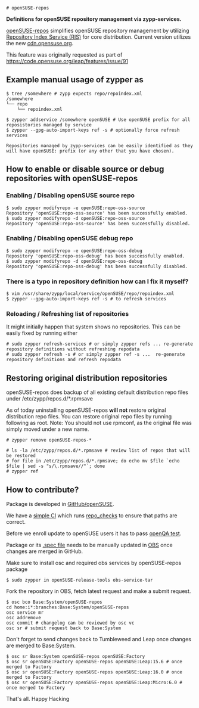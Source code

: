     # openSUSE-repos

**Definitions for openSUSE repository management via zypp-services.**

[openSUSE-repos](https://github.com/openSUSE/openSUSE-repos) simplifies openSUSE repository management by utilizing [Repository Index Service (RIS)](https://en.opensuse.org/openSUSE:Standards_Repository_Index_Service) for core distribution.
Current version utilizes the new [cdn.opensuse.org](https://code.opensuse.org/leap/features/issue/128).

This feature was originally requested as part of https://code.opensuse.org/leap/features/issue/91

## Example manual usage of zypper as
```
$ tree /somewhere # zypp expects repo/repoindex.xml
/somewhere
└── repo
    └── repoindex.xml

$ zypper addservice /somewhere openSUSE # Use openSUSE prefix for all reposistories managed by service
$ zypper --gpg-auto-import-keys ref -s # optionally force refresh services

Repositories managed by zypp-services can be easily identified as they will have openSUSE: prefix (or any other that you have chosen).
```

## How to enable or disable source or debug repositories with openSUSE-repos

### Enabling / Disabling openSUSE source repo
```
$ sudo zypper modifyrepo -e openSUSE:repo-oss-source 
Repository 'openSUSE:repo-oss-source' has been successfully enabled.
$ sudo zypper modifyrepo -d openSUSE:repo-oss-source 
Repository 'openSUSE:repo-oss-source' has been successfully disabled.
```
### Enabling / Disabling openSUSE debug repo
```
$ sudo zypper modifyrepo -e openSUSE:repo-oss-debug
Repository 'openSUSE:repo-oss-debug' has been successfully enabled.
$ sudo zypper modifyrepo -d openSUSE:repo-oss-debug
Repository 'openSUSE:repo-oss-debug' has been successfully disabled.
```

### There is a typo in repository definition how can I fix it myself?
```
$ vim /usr/share/zypp/local/service/openSUSE/repo/repoindex.xml
$ zypper --gpg-auto-import-keys ref -s # to refresh services
```

### Reloading / Refreshing list of repositories

It might initially happen that system shows no repositories. This can be easily fixed by running either 
```
# sudo zypper refresh-services # or simply zypper refs ... re-generate repository definitions without refreshing repodata
# sudo zypper refresh -s # or simply zypper ref -s ...  re-generate repository definitions and refresh repodata
```
## Restoring original distribution repositories
openSUSE-repos does backup of all existing  default distribution repo files under /etc/zypp/repos.d/*.rpmsave

As of today uninstalling openSUSE-repos **will not** restore original distribution repo files.
You can restore original repo files by running following as root.
Note: You should not use rpmconf, as the original file was simply moved under a new name.

```
# zypper remove openSUSE-repos-*

# ls -la /etc/zypp/repos.d/*.rpmsave # review list of repos that will be restored
# for file in /etc/zypp/repos.d/*.rpmsave; do echo mv $file `echo $file | sed -s "s/\.rpmsave//"`; done
# zypper ref
```


## How to contribute?

Package is developed in [GitHub/openSUSE](https://github.com/openSUSE/openSUSE-repos/).

We have a [simple CI](https://github.com/openSUSE/openSUSE-repos/actions) which runs [repo_checks](https://github.com/openSUSE/openSUSE-repos/blob/main/checks/repo_checks) to ensure that paths are correct.

Before we enroll update to openSUSE users it has to pass [openQA test](https://github.com/os-autoinst/os-autoinst-distri-opensuse/blob/master/tests/console/opensuse_repos.pm).


Package or its [.spec file](https://build.opensuse.org/projects/Base:System/packages/openSUSE-repos/files/openSUSE-repos.spec?expand=1) needs to be manually updated in [OBS](https://build.opensuse.org/package/show/Base:System/openSUSE-repos) once changes are merged in GitHub.

Make sure to install osc and required obs services by openSUSE-repos package

```
$ sudo zypper in openSUSE-release-tools obs-service-tar
```

Fork the repository in OBS, fetch latest request and make a submit request.

```
$ osc bco Base:System/openSUSE-repos
cd home:i*:branches:Base:System/openSUSE-repos
osc service mr
osc addremove
osc commit # changelog can be reviewed by osc vc
osc sr # submit request back to Base:System
```

Don't forget to send changes back to Tumbleweed and Leap once changes are merged to Base:System.

```
$ osc sr Base:System openSUSE-repos openSUSE:Factory
$ osc sr openSUSE:Factory openSUSE-repos openSUSE:Leap:15.6 # once merged to Factory
$ osc sr openSUSE:Factory openSUSE-repos openSUSE:Leap:16.0 # once merged to Factory
$ osc sr openSUSE:Factory openSUSE-repos openSUSE:Leap:Micro:6.0 # once merged to Factory
```

That's all. Happy Hacking
